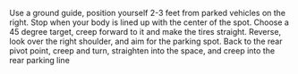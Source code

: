 Use a ground guide, position yourself 2-3 feet from parked vehicles on the right. Stop when your body is lined up with the center of the spot. Choose a 45 degree target, creep forward to it and make the tires straight. Reverse, look over the right shoulder, and aim for the parking spot. Back to the rear pivot point, creep and turn, straighten into the space, and creep into the rear parking line